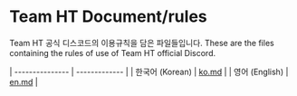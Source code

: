 # Team HT Document/rules
Team HT 공식 디스코드의 이용규칙을 담은 파일들입니다.
These are the files containing the rules of use of Team HT official Discord.

| --------------- | ------------- |
| 한국어 (Korean) | [ko.md](ko.md) |
| 영어 (English)  | [en.md](en.md) |
